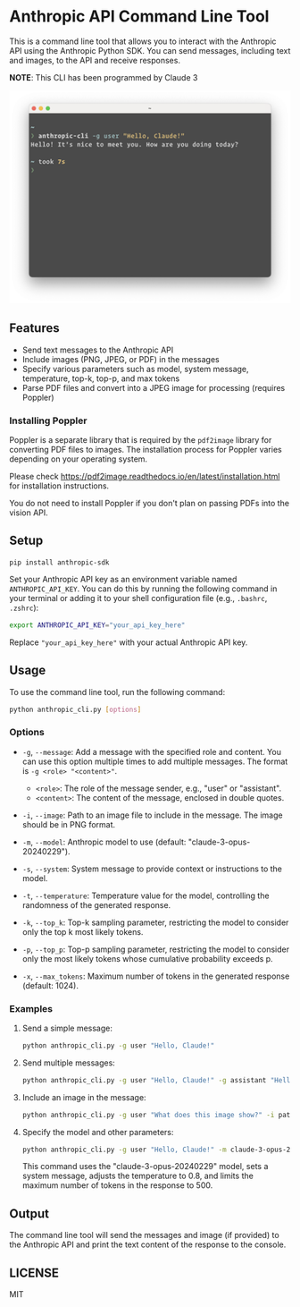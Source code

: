# Anthropic API Command Line Tool

This is a command line tool that allows you to interact with the Anthropic API using the Anthropic Python SDK. You can send messages, including text and images, to the API and receive responses.

**NOTE**: This CLI has been programmed by Claude 3

![screenshot](./screenshot.png)

## Features

- Send text messages to the Anthropic API
- Include images (PNG, JPEG, or PDF) in the messages
- Specify various parameters such as model, system message, temperature, top-k, top-p, and max tokens
- Parse PDF files and convert into a JPEG image for processing (requires Poppler)

### Installing Poppler

Poppler is a separate library that is required by the `pdf2image` library for converting PDF files to images. The installation process for Poppler varies depending on your operating system.

Please check https://pdf2image.readthedocs.io/en/latest/installation.html for installation instructions.

You do not need to install Poppler if you don't plan on passing PDFs into the vision API.

## Setup

```
pip install anthropic-sdk
```

Set your Anthropic API key as an environment variable named `ANTHROPIC_API_KEY`. You can do this by running the following command in your terminal or adding it to your shell configuration file (e.g., `.bashrc`, `.zshrc`):

```bash
export ANTHROPIC_API_KEY="your_api_key_here"
```

Replace `"your_api_key_here"` with your actual Anthropic API key.

## Usage

To use the command line tool, run the following command:

```bash
python anthropic_cli.py [options]
```

### Options

- `-g`, `--message`: Add a message with the specified role and content. You can use this option multiple times to add multiple messages. The format is `-g <role> "<content>"`.
  - `<role>`: The role of the message sender, e.g., "user" or "assistant".
  - `<content>`: The content of the message, enclosed in double quotes.

- `-i`, `--image`: Path to an image file to include in the message. The image should be in PNG format.

- `-m`, `--model`: Anthropic model to use (default: "claude-3-opus-20240229").

- `-s`, `--system`: System message to provide context or instructions to the model.

- `-t`, `--temperature`: Temperature value for the model, controlling the randomness of the generated response.

- `-k`, `--top_k`: Top-k sampling parameter, restricting the model to consider only the top k most likely tokens.

- `-p`, `--top_p`: Top-p sampling parameter, restricting the model to consider only the most likely tokens whose cumulative probability exceeds p.

- `-x`, `--max_tokens`: Maximum number of tokens in the generated response (default: 1024).

### Examples

1. Send a simple message:

   ```bash
   python anthropic_cli.py -g user "Hello, Claude!"
   ```

2. Send multiple messages:

   ```bash
   python anthropic_cli.py -g user "Hello, Claude!" -g assistant "Hello! How can I assist you today?"
   ```

3. Include an image in the message:

   ```bash
   python anthropic_cli.py -g user "What does this image show?" -i path/to/image.png
   ```

4. Specify the model and other parameters:

   ```bash
   python anthropic_cli.py -g user "Hello, Claude!" -m claude-3-opus-20240229 -s "You are a helpful assistant." -t 0.8 -x 500
   ```

   This command uses the "claude-3-opus-20240229" model, sets a system message, adjusts the temperature to 0.8, and limits the maximum number of tokens in the response to 500.

## Output

The command line tool will send the messages and image (if provided) to the Anthropic API and print the text content of the response to the console.

## LICENSE

MIT